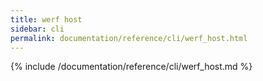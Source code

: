 ```yaml
---
title: werf host
sidebar: cli
permalink: documentation/reference/cli/werf_host.html
---
```


{% include /documentation/reference/cli/werf_host.md %}
